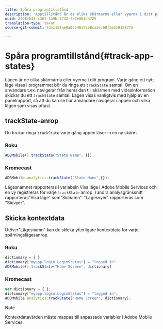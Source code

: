 ```yaml
---
title: Spåra programtillstånd
description: 'Apptillstånd är de olika skärmarna eller vyerna i ditt program, som när de visas bör resultera i ett trackState-anrop. '
uuid: 2f98fb43-c362-4a9b-8732-fa7e963da729
translation-type: tm+mt
source-git-commit: 7da115fae0a05548173e8ca3ec68fae250128775

---
```



# Spåra programtillstånd{#track-app-states}

Lägen är de olika skärmarna eller vyerna i ditt program. Varje gång ett nytt läge visas i programmet bör du ringa ett `trackState` samtal. Om en användare t.ex. navigerar från hemsidan till skärmen med videoinformation skickar du ett `trackState` samtal. Lägen visas vanligtvis med hjälp av en panelrapport, så att du kan se hur användare navigerar i appen och vilka lägen som visas oftast.

## trackState-anrop

Du brukar ringa `trackState` varje gång appen läser in en ny skärm.

### Roku

```js
ADBMobile().trackState("State Name", {})
```

### Kromecast

```js
ADBMobile.analytics.trackState("State Name",{});
```

Lägesnamnet rapporteras i variabeln Visa läge i Adobe Mobile Services och en vy registreras för varje `trackState` anrop. I andra analysgränssnitt rapporteras&quot;Visa läge&quot; som&quot;Sidnamn&quot;. &quot;Lägesvyer&quot; rapporteras som &quot;Sidvyer&quot;.

## Skicka kontextdata

Utöver&quot;Lägesnamn&quot; kan du skicka ytterligare kontextdata för varje spårningslägesanrop.

### Roku

```js
dictionary = { } 
dictionary["myapp.login.LoginStatus"] = "logged in"  
ADBMobile().trackState("Home Screen", dictionary)
```

### Kromecast

```js
var dictionary = { }; 
dictionary["myapp.login.LoginStatus"] = "logged in"; 
ADBMobile.analytics.trackState("Home Screen", dictionary); 
```

>[!NOTE]
>
>Kontextdatavärden måste mappas till anpassade variabler i Adobe Mobile Services.

